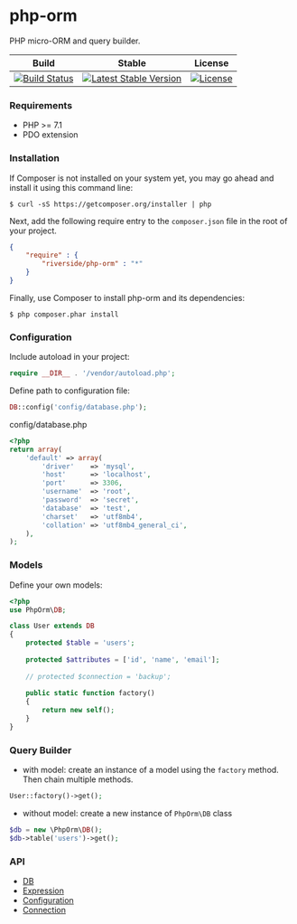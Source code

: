 # php-orm
PHP micro-ORM and query builder.

| Build | Stable | License |
| ----- | ------ | ------- |
| [![Build Status][x1]][y1] | [![Latest Stable Version][x2]][y2] | [![License][x3]][y3] |

### Requirements
- PHP >= 7.1
- PDO extension

### Installation
If Composer is not installed on your system yet, you may go ahead and install it using this command line:
```
$ curl -sS https://getcomposer.org/installer | php
```
Next, add the following require entry to the <code>composer.json</code> file in the root of your project.
```json
{
    "require" : {
        "riverside/php-orm" : "*"
    }
}
```
Finally, use Composer to install php-orm and its dependencies:
```
$ php composer.phar install 
```

### Configuration
Include autoload in your project: 
```php
require __DIR__ . '/vendor/autoload.php';
```

Define path to configuration file:
```php
DB::config('config/database.php');
```

config/database.php
```php
<?php
return array(
    'default' => array(
        'driver'    => 'mysql',
        'host'      => 'localhost',
        'port'      => 3306,
        'username'  => 'root',
        'password'  => 'secret',
        'database'  => 'test',
        'charset'   => 'utf8mb4',
        'collation' => 'utf8mb4_general_ci',
    ),
);
```

### Models
Define your own models:
```php
<?php
use PhpOrm\DB;

class User extends DB
{
    protected $table = 'users';
    
    protected $attributes = ['id', 'name', 'email'];
    
    // protected $connection = 'backup';
    
    public static function factory()
    {
        return new self();
    }
}
```

### Query Builder
- with model:
 create an instance of a model using the `factory` method. Then chain multiple methods.
```php
User::factory()->get();
```

- without model: create a new instance of `PhpOrm\DB` class
```php
$db = new \PhpOrm\DB();
$db->table('users')->get();
```

### API
- [DB][1]
- [Expression][2]
- [Configuration][3]
- [Connection][4]

[1]: https://riverside.github.io/php-orm/api.html#db
[2]: https://riverside.github.io/php-orm/api.html#expr
[3]: https://riverside.github.io/php-orm/api.html#cfg
[4]: https://riverside.github.io/php-orm/api.html#con
[x1]: https://api.travis-ci.org/riverside/php-orm.svg
[y1]: https://travis-ci.org/riverside/php-orm
[x2]: https://poser.pugx.org/riverside/php-orm/v/stable
[y2]: https://packagist.org/packages/riverside/php-orm
[x3]: https://poser.pugx.org/riverside/php-orm/license
[y3]: https://packagist.org/packages/riverside/php-orm